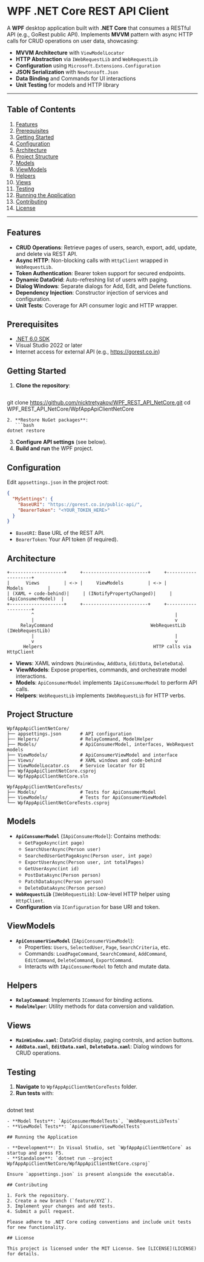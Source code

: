# WPF .NET Core REST API Client

A **WPF** desktop application built with **.NET Core** that consumes a RESTful API (e.g., GoRest public API). Implements **MVVM** pattern with async HTTP calls for CRUD operations on user data, showcasing:

- **MVVM Architecture** with `ViewModelLocator`
- **HTTP Abstraction** via `IWebRequestLib` and `WebRequestLib`
- **Configuration** using `Microsoft.Extensions.Configuration`
- **JSON Serialization** with `Newtonsoft.Json`
- **Data Binding** and Commands for UI interactions
- **Unit Testing** for models and HTTP library

---

## Table of Contents
1. [Features](#features)
2. [Prerequisites](#prerequisites)
3. [Getting Started](#getting-started)
4. [Configuration](#configuration)
5. [Architecture](#architecture)
6. [Project Structure](#project-structure)
7. [Models](#models)
8. [ViewModels](#viewmodels)
9. [Helpers](#helpers)
10. [Views](#views)
11. [Testing](#testing)
12. [Running the Application](#running-the-application)
13. [Contributing](#contributing)
14. [License](#license)

---

## Features

- **CRUD Operations**: Retrieve pages of users, search, export, add, update, and delete via REST API.
- **Async HTTP**: Non-blocking calls with `HttpClient` wrapped in `WebRequestLib`.
- **Token Authentication**: Bearer token support for secured endpoints.
- **Dynamic DataGrid**: Auto-refreshing list of users with paging.
- **Dialog Windows**: Separate dialogs for Add, Edit, and Delete functions.
- **Dependency Injection**: Constructor injection of services and configuration.
- **Unit Tests**: Coverage for API consumer logic and HTTP wrapper.

## Prerequisites

- [.NET 6.0 SDK](https://dotnet.microsoft.com/download)
- Visual Studio 2022 or later
- Internet access for external API (e.g., https://gorest.co.in)

## Getting Started

1. **Clone the repository**:
   ```bash
git clone https://github.com/nicktretyakov/WPF_REST_API_NetCore.git
cd WPF_REST_API_NetCore/WpfAppApiClientNetCore
```
2. **Restore NuGet packages**:
   ```bash
dotnet restore
```
3. **Configure API settings** (see below).
4. **Build and run** the WPF project.

## Configuration

Edit `appsettings.json` in the project root:

```json
{
  "MySettings": {
    "BaseURI": "https://gorest.co.in/public-api/",
    "BearerToken": "<YOUR_TOKEN_HERE>"
  }
}
```

- `BaseURI`: Base URL of the REST API.
- `BearerToken`: Your API token (if required).

## Architecture

```text
+--------------------+     +------------------------+     +--------------------+
|      Views         | <-> |     ViewModels         | <-> |      Models         |
| (XAML + code-behind)|     | (INotifyPropertyChanged)|     | (ApiConsumerModel)  |
+--------------------+     +------------------------+     +--------------------+
         ^                                                    |
         |                                                    v
     RelayCommand                                    WebRequestLib (IWebRequestLib)
         |                                                    |
         v                                                    v
      Helpers                                         HTTP calls via HttpClient
```

- **Views**: XAML windows (`MainWindow`, `AddData`, `EditData`, `DeleteData`).
- **ViewModels**: Expose properties, commands, and orchestrate model interactions.
- **Models**: `ApiConsumerModel` implements `IApiConsumerModel` to perform API calls.
- **Helpers**: `WebRequestLib` implements `IWebRequestLib` for HTTP verbs.

## Project Structure

```text
WpfAppApiClientNetCore/
├── appsettings.json       # API configuration
├── Helpers/               # RelayCommand, ModelHelper
├── Models/                # ApiConsumerModel, interfaces, WebRequest models
├── ViewModels/            # ApiConsumerViewModel and interface
├── Views/                 # XAML windows and code-behind
├── ViewModelLocator.cs    # Service locator for DI
├── WpfAppApiClientNetCore.csproj
└── WpfAppApiClientNetCore.sln

WpfAppApiClientNetCoreTests/
├── Models/                # Tests for ApiConsumerModel
├── ViewModels/            # Tests for ApiConsumerViewModel
└── WpfAppApiClientNetCoreTests.csproj
```

## Models

- **`ApiConsumerModel`** (`IApiConsumerModel`): Contains methods:
  - `GetPageAsync(int page)`
  - `SearchUserAsync(Person user)`
  - `SearchedUserGetPageAsync(Person user, int page)`
  - `ExportUserAsync(Person user, int totalPages)`
  - `GetUserAsync(int id)`
  - `PostDataAsync(Person person)`
  - `PatchDataAsync(Person person)`
  - `DeleteDataAsync(Person person)`
- **`WebRequestLib`** (`IWebRequestLib`): Low-level HTTP helper using `HttpClient`.
- **Configuration** via `IConfiguration` for base URI and token.

## ViewModels

- **`ApiConsumerViewModel`** (`IApiConsumerViewModel`):
  - Properties: `Users`, `SelectedUser`, `Page`, `SearchCriteria`, etc.
  - Commands: `LoadPageCommand`, `SearchCommand`, `AddCommand`, `EditCommand`, `DeleteCommand`, `ExportCommand`.
  - Interacts with `IApiConsumerModel` to fetch and mutate data.

## Helpers

- **`RelayCommand`**: Implements `ICommand` for binding actions.
- **`ModelHelper`**: Utility methods for data conversion and validation.

## Views

- **`MainWindow.xaml`**: DataGrid display, paging controls, and action buttons.
- **`AddData.xaml`**, **`EditData.xaml`**, **`DeleteData.xaml`**: Dialog windows for CRUD operations.

## Testing

1. **Navigate** to `WpfAppApiClientNetCoreTests` folder.
2. **Run tests** with:
   ```bash
dotnet test
```
- **Model Tests**: `ApiConsumerModelTests`, `WebRequestLibTests`
- **ViewModel Tests**: `ApiConsumerViewModelTests`

## Running the Application

- **Development**: In Visual Studio, set `WpfAppApiClientNetCore` as startup and press F5.
- **Standalone**: `dotnet run --project WpfAppApiClientNetCore/WpfAppApiClientNetCore.csproj`

Ensure `appsettings.json` is present alongside the executable.

## Contributing

1. Fork the repository.
2. Create a new branch (`feature/XYZ`).
3. Implement your changes and add tests.
4. Submit a pull request.

Please adhere to .NET Core coding conventions and include unit tests for new functionality.

## License

This project is licensed under the MIT License. See [LICENSE](LICENSE) for details.

